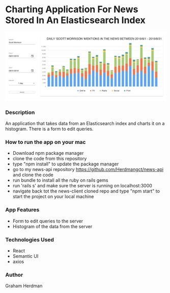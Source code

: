 # Charting Application For News Stored In An Elasticsearch Index

![News Dashboard](./public/news-dashboard.png)

### Description
An application that takes data from an Elasticsearch index and charts it on a histogram. There is a form to edit queries.

### How to run the app on your mac

- Download npm package manager
- clone the code from this repository
- type "npm install" to update the package manager
- go to my news-api repository https://github.com/Herdmangct/news-api and clone the code
- run bundle to install all the ruby on rails gems 
- run 'rails s' and make sure the server is running on localhost:3000
- navigate back tot the news-client cloned repo and type "npm start" to start the project on your local machine

### App Features

- Form to edit queries to the server
- Histogram of the data from the server

### Technologies Used

- React 
- Semantic UI
- axios

### Author

Graham Herdman
